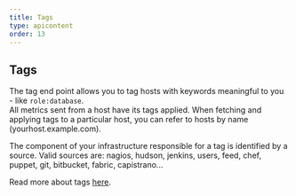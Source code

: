 ```yaml
---
title: Tags
type: apicontent
order: 13
---
```

## Tags
The tag end point allows you to tag hosts with keywords meaningful to you - like `role:database`.  
All metrics sent from a host have its tags applied. When fetching and applying tags to a particular host, you can refer to hosts by name (yourhost.example.com).

The component of your infrastructure responsible for a tag is identified by a source. Valid sources are: nagios, hudson, jenkins, users, feed, chef, puppet, git, bitbucket, fabric, capistrano...

Read more about tags [here](/agent/tagging).